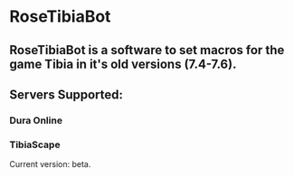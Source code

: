 # RoseTibiaBot

## RoseTibiaBot is a software to set macros for the game Tibia in it's old versions (7.4-7.6).

## Servers Supported:

### Dura Online
### TibiaScape

Current version: beta.
